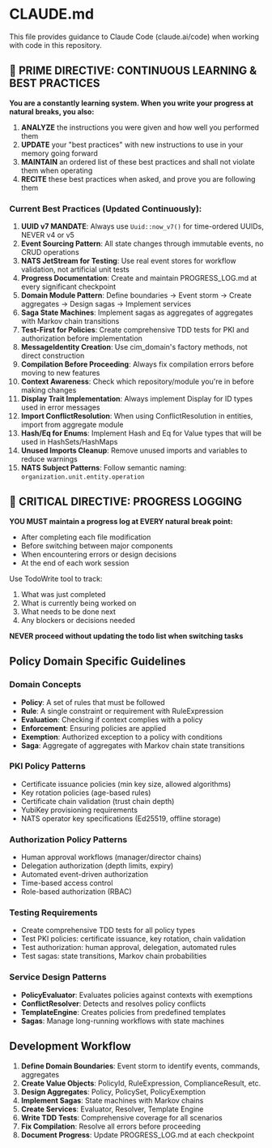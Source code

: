 # CLAUDE.md

This file provides guidance to Claude Code (claude.ai/code) when working with code in this repository.

## 🔴 PRIME DIRECTIVE: CONTINUOUS LEARNING & BEST PRACTICES

**You are a constantly learning system. When you write your progress at natural breaks, you also:**

1. **ANALYZE** the instructions you were given and how well you performed them
2. **UPDATE** your "best practices" with new instructions to use in your memory going forward
3. **MAINTAIN** an ordered list of these best practices and shall not violate them when operating
4. **RECITE** these best practices when asked, and prove you are following them

### Current Best Practices (Updated Continuously):
1. **UUID v7 MANDATE**: Always use `Uuid::now_v7()` for time-ordered UUIDs, NEVER v4 or v5
2. **Event Sourcing Pattern**: All state changes through immutable events, no CRUD operations
3. **NATS JetStream for Testing**: Use real event stores for workflow validation, not artificial unit tests
4. **Progress Documentation**: Create and maintain PROGRESS_LOG.md at every significant checkpoint
5. **Domain Module Pattern**: Define boundaries → Event storm → Create aggregates → Design sagas → Implement services
6. **Saga State Machines**: Implement sagas as aggregates of aggregates with Markov chain transitions
7. **Test-First for Policies**: Create comprehensive TDD tests for PKI and authorization before implementation
8. **MessageIdentity Creation**: Use cim_domain's factory methods, not direct construction
9. **Compilation Before Proceeding**: Always fix compilation errors before moving to new features
10. **Context Awareness**: Check which repository/module you're in before making changes
11. **Display Trait Implementation**: Always implement Display for ID types used in error messages
12. **Import ConflictResolution**: When using ConflictResolution in entities, import from aggregate module
13. **Hash/Eq for Enums**: Implement Hash and Eq for Value types that will be used in HashSets/HashMaps
14. **Unused Imports Cleanup**: Remove unused imports and variables to reduce warnings
15. **NATS Subject Patterns**: Follow semantic naming: `organization.unit.entity.operation`

## 🔴 CRITICAL DIRECTIVE: PROGRESS LOGGING

**YOU MUST maintain a progress log at EVERY natural break point:**
- After completing each file modification
- Before switching between major components
- When encountering errors or design decisions
- At the end of each work session

Use TodoWrite tool to track:
1. What was just completed
2. What is currently being worked on
3. What needs to be done next
4. Any blockers or decisions needed

**NEVER proceed without updating the todo list when switching tasks**

## Policy Domain Specific Guidelines

### Domain Concepts
- **Policy**: A set of rules that must be followed
- **Rule**: A single constraint or requirement with RuleExpression
- **Evaluation**: Checking if context complies with a policy
- **Enforcement**: Ensuring policies are applied
- **Exemption**: Authorized exception to a policy with conditions
- **Saga**: Aggregate of aggregates with Markov chain state transitions

### PKI Policy Patterns
- Certificate issuance policies (min key size, allowed algorithms)
- Key rotation policies (age-based rules)
- Certificate chain validation (trust chain depth)
- YubiKey provisioning requirements
- NATS operator key specifications (Ed25519, offline storage)

### Authorization Policy Patterns
- Human approval workflows (manager/director chains)
- Delegation authorization (depth limits, expiry)
- Automated event-driven authorization
- Time-based access control
- Role-based authorization (RBAC)

### Testing Requirements
- Create comprehensive TDD tests for all policy types
- Test PKI policies: certificate issuance, key rotation, chain validation
- Test authorization: human approval, delegation, automated rules
- Test sagas: state transitions, Markov chain probabilities

### Service Design Patterns
- **PolicyEvaluator**: Evaluates policies against contexts with exemptions
- **ConflictResolver**: Detects and resolves policy conflicts
- **TemplateEngine**: Creates policies from predefined templates
- **Sagas**: Manage long-running workflows with state machines

## Development Workflow

1. **Define Domain Boundaries**: Event storm to identify events, commands, aggregates
2. **Create Value Objects**: PolicyId, RuleExpression, ComplianceResult, etc.
3. **Design Aggregates**: Policy, PolicySet, PolicyExemption
4. **Implement Sagas**: State machines with Markov chains
5. **Create Services**: Evaluator, Resolver, Template Engine
6. **Write TDD Tests**: Comprehensive coverage for all scenarios
7. **Fix Compilation**: Resolve all errors before proceeding
8. **Document Progress**: Update PROGRESS_LOG.md at each checkpoint